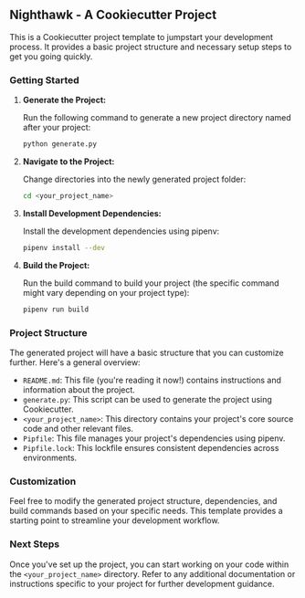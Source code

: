 ## Nighthawk - A Cookiecutter Project

This is a Cookiecutter project template to jumpstart your development process. It provides a basic project structure and necessary setup steps to get you going quickly.

### Getting Started

1. **Generate the Project:**

   Run the following command to generate a new project directory named after your project:

   ```bash
   python generate.py
   ```

2. **Navigate to the Project:**

   Change directories into the newly generated project folder:

   ```bash
   cd <your_project_name>
   ```

3. **Install Development Dependencies:**

   Install the development dependencies using pipenv:

   ```bash
   pipenv install --dev
   ```

4. **Build the Project:**

   Run the build command to build your project (the specific command might vary depending on your project type):

   ```bash
   pipenv run build
   ```

### Project Structure

The generated project will have a basic structure that you can customize further. Here's a general overview:

* `README.md`: This file (you're reading it now!) contains instructions and information about the project.
* `generate.py`: This script can be used to generate the project using Cookiecutter.
* `<your_project_name>`: This directory contains your project's core source code and other relevant files.
* `Pipfile`: This file manages your project's dependencies using pipenv.
* `Pipfile.lock`: This lockfile ensures consistent dependencies across environments.

### Customization

Feel free to modify the generated project structure, dependencies, and build commands based on your specific needs. This template provides a starting point to streamline your development workflow.

### Next Steps

Once you've set up the project, you can start working on your code within the `<your_project_name>` directory. Refer to any additional documentation or instructions specific to your project for further development guidance.

